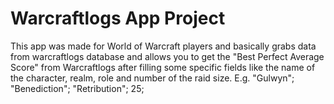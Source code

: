 # Warcraftlogs App Project
This app was made for World of Warcraft players and basically grabs data from warcraftlogs database and allows you to get the "Best Perfect Average Score" from Warcraftlogs after filling some specific fields like the name of the character, realm, role and number of the raid size. E.g. "Gulwyn"; "Benediction"; "Retribution"; 25;
